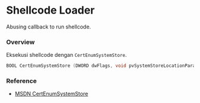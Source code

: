 # Shellcode Loader

Abusing callback to run shellcode.

### Overview

Eksekusi shellcode dengan `CertEnumSystemStore`.

```c++
BOOL CertEnumSystemStore (DWORD dwFlags, void pvSystemStoreLocationPara, void pvArg, PFN_CERT_ENUM_SYSTEM_STORE pfnEnum);
```

### Reference 

- [MSDN CertEnumSystemStore](https://docs.microsoft.com/en-us/windows/win32/api/wincrypt/nf-wincrypt-certenumsystemstore)